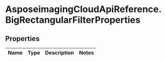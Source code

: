 # AsposeimagingCloudApiReference.BigRectangularFilterProperties

## Properties
Name | Type | Description | Notes
------------ | ------------- | ------------- | -------------


